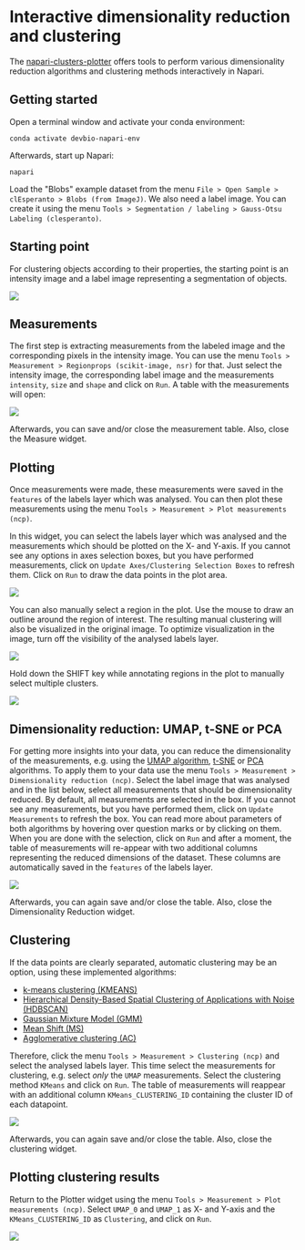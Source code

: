 # Interactive dimensionality reduction and clustering 

The [napari-clusters-plotter](https://github.com/BiAPoL/napari-clusters-plotter) offers tools to perform various dimensionality reduction algorithms and clustering methods interactively in Napari.

## Getting started

Open a terminal window and activate your conda environment:

```
conda activate devbio-napari-env
```

Afterwards, start up Napari:

```
napari
```

Load the "Blobs" example dataset from the menu `File > Open Sample > clEsperanto > Blobs (from ImageJ)`.
We also need a label image. You can create it using the menu `Tools > Segmentation / labeling > Gauss-Otsu Labeling (clesperanto)`.

## Starting point
For clustering objects according to their properties, the starting point is an intensity image and a label image
representing a segmentation of objects.

![](starting_point.png)

## Measurements
The first step is extracting measurements from the labeled image and the corresponding pixels in the intensity image.
You can use the menu `Tools > Measurement > Regionprops (scikit-image, nsr)` for that.
Just select the intensity image, the corresponding label image and the measurements `intensity`, `size` and `shape` and click on `Run`.
A table with the measurements will open:

![](measure.png)

Afterwards, you can save and/or close the measurement table. Also, close the Measure widget.

## Plotting

Once measurements were made, these measurements were saved in the `features` of the labels layer which was analysed.
You can then plot these measurements using the menu `Tools > Measurement > Plot measurements (ncp)`.

In this widget, you can select the labels layer which was analysed and the measurements which should be plotted
on the X- and Y-axis. If you cannot see any options in axes selection boxes, but you have performed measurements, click
on `Update Axes/Clustering Selection Boxes` to refresh them. Click on `Run` to draw the data points in the plot area.

![](plot_plain.png)

You can also manually select a region in the plot. Use the mouse to draw an outline around the region of interest. 
The resulting manual clustering will also be visualized in the original image. 
To optimize visualization in the image, turn off the visibility of the analysed labels layer.

![](plot_interactive.png)

Hold down the SHIFT key while annotating regions in the plot to manually select multiple clusters.

![](multi-select-manual-clustering.gif)

## Dimensionality reduction: UMAP, t-SNE or PCA

For getting more insights into your data, you can reduce the dimensionality of the measurements, e.g.
using the [UMAP algorithm](https://umap-learn.readthedocs.io/en/latest/), [t-SNE](https://scikit-learn.org/stable/modules/generated/sklearn.manifold.TSNE.html)
or [PCA](https://scikit-learn.org/stable/modules/generated/sklearn.decomposition.PCA.html) algorithms.
To apply them to your data use the menu `Tools > Measurement > Dimensionality reduction (ncp)`.
Select the label image that was analysed and in the list below, select all measurements that should be dimensionality reduced. 
By default, all measurements are selected in the box. If you cannot see any measurements, but you have performed them, click on `Update Measurements` to refresh the box. 
You can read more about parameters of both algorithms by hovering over question marks or by clicking on them. 
When you are done with the selection, click on `Run` and after a moment, the table of measurements will re-appear with two additional columns representing the reduced dimensions of the dataset. 
These columns are automatically saved in the `features` of the labels layer.

![](umap.png)

Afterwards, you can again save and/or close the table. Also, close the Dimensionality Reduction widget.

## Clustering

If the data points are clearly separated, automatic clustering may be an option, using these implemented algorithms:
* [k-means clustering (KMEANS)](https://towardsdatascience.com/k-means-clustering-algorithm-applications-evaluation-methods-and-drawbacks-aa03e644b48a)
* [Hierarchical Density-Based Spatial Clustering of Applications with Noise (HDBSCAN)](https://hdbscan.readthedocs.io/en/latest/how_hdbscan_works.html)
* [Gaussian Mixture Model (GMM)](https://scikit-learn.org/stable/modules/mixture.html)
* [Mean Shift (MS)](https://scikit-learn.org/stable/auto_examples/cluster/plot_mean_shift.html#sphx-glr-auto-examples-cluster-plot-mean-shift-py)
* [Agglomerative clustering (AC)](https://scikit-learn.org/stable/modules/generated/sklearn.cluster.AgglomerativeClustering.html)

Therefore, click the menu `Tools > Measurement > Clustering (ncp)` and select the analysed labels layer.
This time select the measurements for clustering, e.g. select _only_ the `UMAP` measurements.
Select the clustering method `KMeans` and click on `Run`.
The table of measurements will reappear with an additional column `KMeans_CLUSTERING_ID` containing the cluster ID of each datapoint.

![](clustering.png)

Afterwards, you can again save and/or close the table. Also, close the clustering widget.

## Plotting clustering results
Return to the Plotter widget using the menu `Tools > Measurement > Plot measurements (ncp)`.
Select `UMAP_0` and `UMAP_1` as X- and Y-axis and the `KMeans_CLUSTERING_ID` as `Clustering`, and click on `Run`.

![](kmeans_clusters_plot.png)
